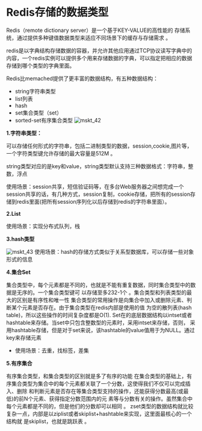 # Redis存储的数据类型

Redis（remote dictionary server）是一个基于KEY-VALUE的高性能的 存储系统，通过提供多种键值数据类型来适应不同场景下的缓存与存储需求 。

redis是以字典结构存储数据的容器，并允许其他应用通过TCP协议读写字典中的内容，一个redis实例可以提供多个用来存储数据的字典，可以指定把相应的数据存储到哪个类型的字典里面。

Redis比memached提供了更丰富的数据结构，有五种数据结构：
- string字符串类型
- list列表
- hash
- set集合类型（set）
- sorted-set有序集合类型
  ![mskt_42](https://alexleon.oss-cn-shanghai.aliyuncs.com/markdown-pic/%E9%9D%A2%E8%AF%95%E8%80%83%E9%A2%98/mskt_42.png)

**1.字符串类型：**

可以存储任何形式的字符串，包括二进制类型的数据，session,cookie,图片等，一个字符类型键允许存储的最大容量是512M 。

string类型对应的是key和value，string类型默认支持三种数据格式：字符串，整数，浮点

使用场景：session共享，短信验证码等，在多台Web服务器之间想完成一个session共享的话，有几种方式，session复制，cookie存储，把所有的session存储到redis里面(把所有session序列化以后存储到redis的字符串里面）。

**2.List**

使用场景：实现分布式队列，栈

**3.hash类型**

![mskt_43](https://alexleon.oss-cn-shanghai.aliyuncs.com/markdown-pic/%E9%9D%A2%E8%AF%95%E8%80%83%E9%A2%98/mskt_43.png)
使用场景：hash的存储方式类似于关系型数据库，可以存储一些对象形式的信息

**4.集合Set**

集合类型中，每个元素都是不同的，也就是不能有重复数据，同时集合类型中的数据是无序的。一个集合类型键可 以存储至多232-1个 。集合类型和列表类型的最大的区别是有序性和唯一性 集合类型的常用操作是向集合中加入或删除元素、判断某个元素是否存在。由于集合类型在redis内部是使用的值 为空的散列表(hash table)，所以这些操作的时间复杂度都是O(1).
Set在的底层数据结构以intset或者hashtable来存储。当set中只包含整数型的元素时，采用intset来存储，否则， 采用hashtable存储，但是对于set来说，该hashtable的value值用于为NULL。通过key来存储元素
- 使用场景：去重，找标签，差集

**5.有序集合**

有序集合类型，和集合类型的区别就是多了有序的功能
在集合类型的基础上，有序集合类型为集合中的每个元素都关联了一个分数，这使得我们不仅可以完成插入、删除 和判断元素是否存在等集合类型支持的操作，还能获得分数最高(或最低)的前N个元素、获得指定分数范围内的元 素等与分数有关的操作。虽然集合中每个元素都是不同的，但是他们的分数却可以相同 。
zset类型的数据结构就比较复杂一点，内部是以ziplist或者skiplist+hashtable来实现，这里面最核心的一个结构就 是skiplist，也就是跳跃表 。
